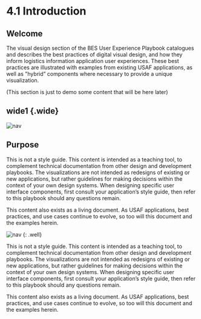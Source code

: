 # 4.1 Introduction

## Welcome

The visual design section of the BES User Experience Playbook catalogues and describes the best practices of digital visual design, and how they inform logistics information application user experiences. These best practices are illustrated with examples from existing USAF applications, as well as "hybrid” components where necessary to provide a unique visualization.  

(This section is just to demo some content that will be here later)

## wide1 {.wide}
![nav](/_assets/__temp-nav.png)

## Purpose

This is not a style guide. This content is intended as a teaching tool, to complement technical documentation from other design and development playbooks. The visualizations are not intended as redesigns of existing or new applications, but rather guidelines for making decisions within the context of your own design systems. When designing specific user interface components, first consult your application’s style guide, then refer to this playbook should any questions remain. 

This content also exists as a living document. As USAF applications, best practices, and use cases continue to evolve, so too will this document and the examples herein. 

![nav](/_assets/__temp-action.png)
{: .well}

This is not a style guide. This content is intended as a teaching tool, to complement technical documentation from other design and development playbooks. The visualizations are not intended as redesigns of existing or new applications, but rather guidelines for making decisions within the context of your own design systems. When designing specific user interface components, first consult your application’s style guide, then refer to this playbook should any questions remain. 

This content also exists as a living document. As USAF applications, best practices, and use cases continue to evolve, so too will this document and the examples herein. 